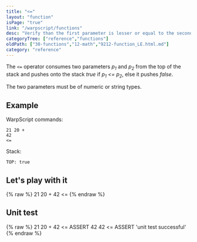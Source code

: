 ```yaml
---
title: "<="
layout: "function"
isPage: "true"
link: "/warpscript/functions"
desc: "Verify than the first parameter is lesser or equal to the second"
categoryTree: ["reference","functions"]
oldPath: ["30-functions","12-math","9212-function_LE.html.md"]
category: "reference"
---
```

 

The `<=` operator consumes two parameters *p<sub>1</sub>* and *p<sub>2</sub>* from the top of the stack 
and pushes onto the stack *true* if  *p<sub>1</sub> <= p<sub>2</sub>*, else it pushes *false*.

The two parameters must be of numeric or string types.


## Example ##

WarpScript commands:

    21 20 + 
    42 
    <=

Stack: 

    TOP: true

## Let's play with it ##

{% raw %}
<warp10-warpscript-widget backend="{{backend}}"  exec-endpoint="{{execEndpoint}}">21 20 + 
42 
<=
</warp10-warpscript-widget>
{% endraw %}    


## Unit test ##

{% raw %}
<warp10-warpscript-widget backend="{{backend}}"  exec-endpoint="{{execEndpoint}}">21 20 + 
42 
<= ASSERT
42 42 <= ASSERT
'unit test successful'
</warp10-warpscript-widget>
{% endraw %}        
